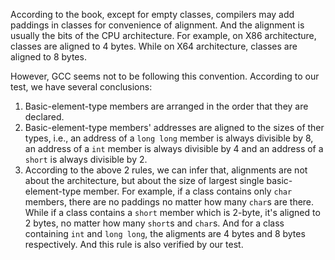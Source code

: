 According to the book, except for empty classes, compilers may add paddings in classes for convenience of alignment. And the alignment is usually the bits of the CPU architecture. For example, on X86 architecture, classes are aligned to 4 bytes. While on X64 architecture, classes are aligned to 8 bytes.

However, GCC seems not to be following this convention. According to our test, we have several conclusions:
1. Basic-element-type members are arranged in the order that they are declared.
2. Basic-element-type members' addresses are aligned to the sizes of ther types, i.e., an address of a `long long` member is always divisible by 8, an address of a `int` member is always divisible by 4 and an address of a `short` is always divisible by 2.
3. According to the above 2 rules, we can infer that, alignments are not about the architecture, but about the size of largest single basic-element-type member. For example, if a class contains only `char` members, there are no paddings no matter how many `char`s are there. While if a class contains a `short` member which is 2-byte, it's aligned to 2 bytes, no matter how many `short`s and `char`s. And for a class containing `int` and `long long`, the aligments are 4 bytes and 8 bytes respectively. And this rule is also verified by our test.